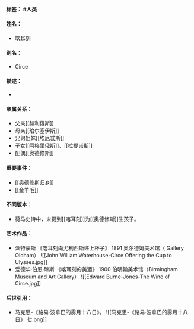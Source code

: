 #### 标签： #人类
#### 姓名：
- 喀耳刻
#### 别名：
- Circe
#### 描述：
- 
#### 亲属关系：
- 父亲[[赫利俄斯]]
- 母亲[[珀尔塞伊斯]]
- 兄弟姐妹[[埃厄忒斯]]
- 子女[[阿格里俄斯]]、[[拉提诺斯]]
- 配偶[[奥德修斯]]
#### 重要事件：
- [[奥德修斯归乡]]
- [[金羊毛]]
#### 不同版本：
- 荷马史诗中，未提到[[喀耳刻]]为[[奥德修斯]]生孩子。
#### 艺术作品：
- 沃特豪斯 《喀耳刻向尤利西斯递上杯子》 1891 奥尔德姆美术馆（ Gallery Oldham）
![[John William Waterhouse-Circe Offering the Cup to Ulysses.jpg]]
- 爱德华·伯恩·琼斯 《喀耳刻的美酒》 1900 伯明翰美术馆（Birmingham Museum and Art Gallery）
![[Edward Burne-Jones-The Wine of Circe.jpg]]
#### 后世引用：
- 马克思-《路易·波拿巴的雾月十八日》。
![[马克思-《路易·波拿巴的雾月十八日》 七.png]]